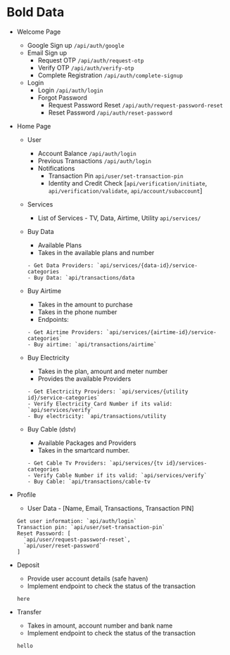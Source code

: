 # Bold Data

- Welcome Page
  - Google Sign up `/api/auth/google`
  - Email Sign up
    - Request OTP `/api/auth/request-otp`
    - Verify OTP `/api/auth/verify-otp`
    - Complete Registration `/api/auth/complete-signup`
  - Login
    - Login `/api/auth/login`
    - Forgot Password
      - Request Password Reset `/api/auth/request-password-reset`
      - Reset Password `/api/auth/reset-password`
- Home Page

  - User
    - Account Balance `/api/auth/login`
    - Previous Transactions `/api/auth/login`
    - Notifications
      - Transaction Pin `api/user/set-transaction-pin`
      - Identity and Credit Check [`api/verification/initiate`, `api/verification/validate`, `api/account/subaccount`]
  - Services
    - List of Services - TV, Data, Airtime, Utility `api/services/`
  - Buy Data

    - Available Plans
    - Takes in the available plans and number

    ```
    - Get Data Providers: `api/services/{data-id}/service-categories
    - Buy Data: `api/transactions/data
    ```

  - Buy Airtime
    - Takes in the amount to purchase
    - Takes in the phone number
    - Endpoints:
    ```
    - Get Airtime Providers: `api/services/{airtime-id}/service-categories`
    - Buy airtime: `api/transactions/airtime`
    ```
  - Buy Electricity

    - Takes in the plan, amount and meter number
    - Provides the available Providers

    ```
    - Get Electricity Providers: `api/services/{utility id}/service-categories`
    - Verify Electricity Card Number if its valid: `api/services/verify`
    - Buy electricity: `api/transactions/utility
    ```

  - Buy Cable (dstv)
    - Available Packages and Providers
    - Takes in the smartcard number.
    ```
    - Get Cable Tv Providers: `api/services/{tv id}/services-categories
    - Verify Cable Number if its valid: `api/services/verify`
    - Buy Cable: `api/transactions/cable-tv
    ```

- Profile
  - User Data - [Name, Email, Transactions, Transaction PIN]
  ```
  Get user information: `api/auth/login`
  Transaction pin: `api/user/set-transaction-pin`
  Reset Password: [
    `api/user/request-password-reset`,
    `api/user/reset-password`
  ]
  ```
- Deposit
  - Provide user account details (safe haven)
  - Implement endpoint to check the status of the transaction
  ```
  here
  ```
- Transfer
  - Takes in amount, account number and bank name
  - Implement endpoint to check the status of the transaction
  ```
  hello
  ```
